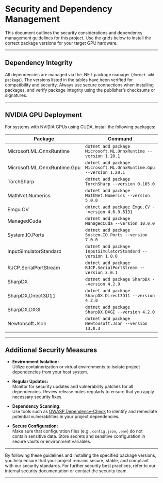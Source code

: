 # Security and Dependency Management

This document outlines the security considerations and dependency management guidelines for this project. Use the grids below to install the correct package versions for your target GPU hardware.

---

## Dependency Integrity

All dependencies are managed via the .NET package manager (`dotnet add package`). The versions listed in the tables have been verified for compatibility and security. Always use secure connections when installing packages, and verify package integrity using the publisher’s checksums or signatures.

---

## NVIDIA GPU Deployment

For systems with NVIDIA GPUs using CUDA, install the following packages:

| **Package**                           | **Command**                                                                                               | **Version**    |
|---------------------------------------|-----------------------------------------------------------------------------------------------------------|----------------|
| Microsoft.ML.OnnxRuntime              | `dotnet add package Microsoft.ML.OnnxRuntime --version 1.20.1`                                              | 1.20.1         |
| Microsoft.ML.OnnxRuntime.Gpu          | `dotnet add package Microsoft.ML.OnnxRuntime.Gpu --version 1.20.1`                                          | 1.20.1         |
| TorchSharp                            | `dotnet add package TorchSharp --version 0.105.0`                                                           | 0.105.0        |
| MathNet.Numerics                      | `dotnet add package MathNet.Numerics --version 5.0.0`                                                       | 5.0.0          |
| Emgu.CV                               | `dotnet add package Emgu.CV --version 4.6.0.5131`                                                           | 4.6.0.5131     |
| ManagedCuda                           | `dotnet add package ManagedCuda --version 10.0.0`                                                           | 10.0.0         |
| System.IO.Ports                       | `dotnet add package System.IO.Ports --version 7.0.0`                                                        | 7.0.0          |
| InputSimulatorStandard                | `dotnet add package InputSimulatorStandard --version 1.0.0`                                                 | 1.0.0          |
| RJCP.SerialPortStream                 | `dotnet add package RJCP.SerialPortStream --version 3.0.1`                                                  | 3.0.1          |
| SharpDX                               | `dotnet add package SharpDX --version 4.2.0`                                                                | 4.2.0          |
| SharpDX.Direct3D11                    | `dotnet add package SharpDX.Direct3D11 --version 4.2.0`                                                     | 4.2.0          |
| SharpDX.DXGI                          | `dotnet add package SharpDX.DXGI --version 4.2.0`                                                           | 4.2.0          |
| Newtonsoft.Json                       | `dotnet add package Newtonsoft.Json --version 13.0.3`                                                       | 13.0.3         |

---

## Additional Security Measures

- **Environment Isolation:**  
  Utilize containerization or virtual environments to isolate project dependencies from your host system.

- **Regular Updates:**  
  Monitor for security updates and vulnerability patches for all dependencies. Review release notes regularly to ensure that you apply necessary security fixes.

- **Dependency Scanning:**  
  Use tools such as [OWASP Dependency-Check](https://owasp.org/www-project-dependency-check/) to identify and remediate potential vulnerabilities in your project dependencies.

- **Secure Configuration:**  
  Make sure that configuration files (e.g., `config.json`, `.env`) do not contain sensitive data. Store secrets and sensitive configuration in secure vaults or environment variables.

---

By following these guidelines and installing the specified package versions, you help ensure that your project remains secure, stable, and compliant with our security standards. For further security best practices, refer to our internal security documentation or contact the security team.

---

